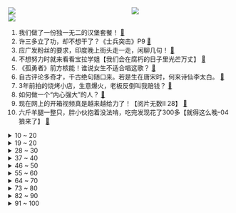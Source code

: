 <div >
	<a style="float:left;width:55%;" href = "https://github.com/anuraghazra/github-readme-stats">
	 <img src = "https://github-readme-stats.vercel.app/api?username=iuuuuuaena&theme=buefy&show_icons=true"/>
	</a>
	<a  style="float:right;width:45%" href = "https://github.com/anuraghazra/github-readme-stats">
	 <img  src="https://github-readme-stats.vercel.app/api/top-langs/?username=anuraghazra&layout=compact"/>
	</a>
	</div>

[![](https://img.shields.io/badge/jxd-@jxdgogogo.xyz-yellowgreen.svg)](https://www.jxdgogogo.xyz)<br>
1. 我们做了一份独一无二的汉堡套餐！ [:link:](//www.bilibili.com/video/BV1fq4y1B7W8) <br>
2. 许三多立了功，却不想干了？《士兵突击》P9 [:link:](//www.bilibili.com/video/BV1ni4y1o7TK) <br>
3. 应广发粉丝的要求，印度晚上街头走一走，闲聊几句！ [:link:](//www.bilibili.com/video/BV18r4y1Q7sE) <br>
4. 不想努力时就来看看宝拉学姐【我们会在腐朽的日子里光芒万丈】 [:link:](//www.bilibili.com/video/BV1rq4y1B7br) <br>
5. 《孤勇者》前方核能！谁说女生不适合唱这歌？ [:link:](//www.bilibili.com/video/BV1vQ4y1v7Gk) <br>
6. 自古评论多奇才，千古绝句随口来。若是生在唐宋时，何来诗仙李太白。 [:link:](//www.bilibili.com/video/BV1Dq4y1B7Cv) <br>
7. 3年前拍的烧烤小店，生意爆火，老板反倒叫我赔钱？ [:link:](//www.bilibili.com/video/BV1TR4y147nW) <br>
8. 如何做一个“内心强大”的人？ [:link:](//www.bilibili.com/video/BV1JS4y1R75p) <br>
9. 现在网上的开箱视频真是越来越给力了！【阅片无数Ⅱ 28】 [:link:](//www.bilibili.com/video/BV1F3411b7En) <br>
10. 六斤羊腿一整只，胖小伙抱着没法啃，吃完发现花了300多【就得这么晚-04狼来了】 [:link:](//www.bilibili.com/video/BV1844y1Y7Li) <br>
<details>
<summary>10 ~ 20</summary>

11. 【半佛】《大千世界无奇不有》 [:link:](//www.bilibili.com/video/BV1TM4y1P7hW) <br>
12. 漠叔越来越受村民爱戴，大家参演热情高涨，拦都拦不住！ [:link:](//www.bilibili.com/video/BV1xT4y1R7CQ) <br>
13. 【时代少年团】《这福气给你要不要》之福气有好戏 [:link:](//www.bilibili.com/video/BV1bb4y1b7Na) <br>
14. 拆100只蟹，只做一碗面，吃完感觉要飞天 [:link:](//www.bilibili.com/video/BV1j34y1R7C7) <br>
15. 打破次元壁！神仙翻唱《Do You Want To Build a Snowman》萌翻油管的小安娜cos来B站了！ [:link:](//www.bilibili.com/video/BV1pq4y1g7vv) <br>
16. 【同人动画】儿童迪迦3：平成三杰！！！！！！ [:link:](//www.bilibili.com/video/BV1ji4y1o7HY) <br>
17. 和我的精灵王子 领！证！啦！ [:link:](//www.bilibili.com/video/BV1kL411M7SF) <br>
18. 我在第一次见面的地方向她求婚了 [:link:](//www.bilibili.com/video/BV1oP4y1G7mu) <br>
19. 我把自己P成了女生？？ [:link:](//www.bilibili.com/video/BV15r4y1Q758) <br>
</details>
<details>
<summary>19 ~ 20</summary>

20. 天津版 水母迷因 （伯伯你手真是太欠了 [:link:](//www.bilibili.com/video/BV1pi4y1o7Nm) <br>
21. 国外专业音乐人如何评价张韶涵？ [:link:](//www.bilibili.com/video/BV13P4y1V7m7) <br>
22. 国产二维动画《四季童年》先导片，爆肝四年请期待 [:link:](//www.bilibili.com/video/BV1ag411N7GU) <br>
23. 学生餐后集体呕吐腹泻!“无能”校长痛哭换不动送餐公司 [:link:](//www.bilibili.com/video/BV1Wi4y1o733) <br>
24. 【4K60FPS】五月天《倔强》万人大合唱现场！祝大家心想事成！ [:link:](//www.bilibili.com/video/BV1RP4y1G7yC) <br>
25. 姐姐，您看我行吗 [:link:](//www.bilibili.com/video/BV1cU4y1u71d) <br>
26. 月薪没有10W不敢去的超市究竟有多离谱？一支牙膏竟卖¥998！ [:link:](//www.bilibili.com/video/BV1Df4y1K7js) <br>
27. 凤凰传奇“招摇撞骗”？阿特警官火速出警 [:link:](//www.bilibili.com/video/BV1944y1Y7p1) <br>
28. 工信部对腾讯采取过渡性行政指导措施 [:link:](//www.bilibili.com/video/BV1vS4y1R7EX) <br>
</details>
<details>
<summary>28 ~ 30</summary>

29. 花光所有积蓄撑不到一年的游戏机博物馆 还有得救吗？ [:link:](//www.bilibili.com/video/BV1WL4y1p7o2) <br>
30. 当 代 毕 业 生 生 存 现 状 3.0 [:link:](//www.bilibili.com/video/BV1Nq4y1g7zA) <br>
31. 这玩意我能吃一辈子！ [:link:](//www.bilibili.com/video/BV1fP4y1G79g) <br>
32. 自制美梦枕头，可以设定自己的梦境 [:link:](//www.bilibili.com/video/BV1DU4y1K7b9) <br>
33. 告诉迪士尼公主们我怀孕了 [:link:](//www.bilibili.com/video/BV1eY41147DL) <br>
34. 《崩坏3》后崩坏书第二章上线预告 [:link:](//www.bilibili.com/video/BV1N3411b7Sy) <br>
35. 你尽管吃！小猫咪那我去解释！ [:link:](//www.bilibili.com/video/BV1Vr4y1Q7JV) <br>
36. 小伙当年打工最爱吃的隆江猪脚饭，终于给帅小伙复刻出来了！ [:link:](//www.bilibili.com/video/BV1CM4y1P7pL) <br>
37. 一键征服老弟 [:link:](//www.bilibili.com/video/BV1SF411b77v) <br>
</details>
<details>
<summary>37 ~ 40</summary>

38. 1993年的中国发生了什么？【激荡四十年·1993】 [:link:](//www.bilibili.com/video/BV1H3411b7GF) <br>
39. 爆肝432小时！我做出了《海绵宝宝》3D同人动画！（2） [:link:](//www.bilibili.com/video/BV1N34y1R7Di) <br>
40. “你 开 炮 啊 ！”【迫击炮快乐阴人流#2】 [:link:](//www.bilibili.com/video/BV1bL4y1i7fS) <br>
41. 我被台湾除户籍了…… [:link:](//www.bilibili.com/video/BV1rh411475J) <br>
42. “ 东 风 ” 和 他 的 朋 友 们 [:link:](//www.bilibili.com/video/BV1jf4y1M7zz) <br>
43. 一块十五年前的老腊肉吃之前还要签生死协议？ [:link:](//www.bilibili.com/video/BV1hS4y1R7mb) <br>
44. 《 优 菈 复 刻 现 状 》 [:link:](//www.bilibili.com/video/BV1kL411M7AV) <br>
45. 从前是为师不解风情，如今啊，只想及时行乐。 [:link:](//www.bilibili.com/video/BV1Qh41147TL) <br>
46. 我好不容易下厨一次，你却吃的这么彻底 [:link:](//www.bilibili.com/video/BV1Nb4y1B7s1) <br>
</details>
<details>
<summary>46 ~ 50</summary>

47. 我就一个，我要快乐 [:link:](//www.bilibili.com/video/BV1F44y1e7ok) <br>
48. 大学生封校都在宿舍干啥 [:link:](//www.bilibili.com/video/BV1gq4y1r7gP) <br>
49. 【众测有效】跟练过亿的无跑跳居家瘦身运动合集，每天45分钟，1-2周见效！（韩小四） [:link:](//www.bilibili.com/video/BV1Pb4y1B7Po) <br>
50. 社 交 废 物 4 [:link:](//www.bilibili.com/video/BV1Eq4y1g7dU) <br>
51. 因为兴奋焦虑导致入睡困难吗？尝试按压这个位置30秒感受身体的变化【Mandell博士】 [:link:](//www.bilibili.com/video/BV1UL4y1p7hL) <br>
52. 「 好 孩 子 」 [:link:](//www.bilibili.com/video/BV17r4y1k7mG) <br>
53. 解答B站网友，那些奇怪的问题（181） [:link:](//www.bilibili.com/video/BV1L34y1R76o) <br>
54. 【花亦山1126公测】公测PV：风起明雍 [:link:](//www.bilibili.com/video/BV17b4y1B7QZ) <br>
55. 换季啦，兵哥哥教你叠衣服，收纳技巧学起来~ [:link:](//www.bilibili.com/video/BV1Vq4y1r7Jd) <br>
</details>
<details>
<summary>55 ~ 60</summary>

56. 华农兄弟：邀兄弟帮忙采摘脐橙，顺便挖点冬笋炒腊肉，味道很不错哦 [:link:](//www.bilibili.com/video/BV1XR4y1x7Jr) <br>
57. 就 拿 这 个 考 验 干 部 ？ [:link:](//www.bilibili.com/video/BV1AS4y1X7t3) <br>
58. 【low君】反穿书 《心跳恋爱》：当玛丽苏文男女主，穿越到现实生活中会怎样！！！ [:link:](//www.bilibili.com/video/BV1N3411b7t7) <br>
59. 监狱模拟器！ [:link:](//www.bilibili.com/video/BV1Tb4y1B7qo) <br>
60. 内容看完极度舒适（四） [:link:](//www.bilibili.com/video/BV1QQ4y1v7Bb) <br>
61. 东 北 女 仆2-狐仙报恩【vrchat】 [:link:](//www.bilibili.com/video/BV1Nr4y1Q751) <br>
62. 【罗翔】大一学生高考期间禁止离校！聊聊考试作弊犯罪 [:link:](//www.bilibili.com/video/BV1XM4y1A7Y5) <br>
63. AD玩家:这 辅 助 3 级 秒 ADC ！ ? [:link:](//www.bilibili.com/video/BV1VL4y1p7zg) <br>
64. 张镇辉台球教学【新手必看杆法大全】 [:link:](//www.bilibili.com/video/BV1PP4y1V7R4) <br>
</details>
<details>
<summary>64 ~ 70</summary>

65. “有没有一种可能，她们是在跳高” [:link:](//www.bilibili.com/video/BV1w3411b72G) <br>
66. 史上最强直男随机化妆！还能像个人就不错了！ [:link:](//www.bilibili.com/video/BV1bP4y1V79y) <br>
67. 【原神三神】不老不死 [:link:](//www.bilibili.com/video/BV1cS4y1X7LD) <br>
68. 英国人第一次弹琵琶 [:link:](//www.bilibili.com/video/BV1F34y1R7Te) <br>
69. LOL无敌版挑战！1000攻击力超度剑法！普度众生！【有点骚东西】 [:link:](//www.bilibili.com/video/BV1Cf4y1K7WZ) <br>
70. 【殷桃】惊艳全网的路透 背薄一寸 年轻十岁 [:link:](//www.bilibili.com/video/BV1or4y1k7Yv) <br>
71. 上头买了把1w块的椅子，居然不能坐??【图一乐07】 [:link:](//www.bilibili.com/video/BV18h411s7S2) <br>
72. 《原神》EP - 冰涛骇浪之憩 [:link:](//www.bilibili.com/video/BV17i4y1o787) <br>
73. 这就是人类难以拒绝的酥脆吗！？ [:link:](//www.bilibili.com/video/BV1tM4y1P7X5) <br>
</details>
<details>
<summary>73 ~ 80</summary>

74. 鹦鹉能有什么压迫感 [:link:](//www.bilibili.com/video/BV1y34y1971g) <br>
75. 送 错 屋 [:link:](//www.bilibili.com/video/BV1hf4y1K7RD) <br>
76. 猫德学院的败类有猫德喷出奶咬住盆也要被领养了 [:link:](//www.bilibili.com/video/BV1c3411b7LZ) <br>
77. 我只负责超度 不负责保护 [:link:](//www.bilibili.com/video/BV18f4y1K7zh) <br>
78. 低级快乐如何夺走你的专注力&思考力？亲测4个方法，打造大神级深度思考力&超强专注力！ [:link:](//www.bilibili.com/video/BV1744y1Y7rg) <br>
79. 一只笨手笨脚的白细胞去杀蛔虫... [:link:](//www.bilibili.com/video/BV19Y411x7Wg) <br>
80. 让学习像游戏一样上瘾？不用逼自己，15s进入学习状态！【铁木君】 [:link:](//www.bilibili.com/video/BV1cq4y1g7Sc) <br>
81. 【夜店风】风 情 万 种 ~ [:link:](//www.bilibili.com/video/BV1mQ4y1v7rh) <br>
82. 大庆赶海，发现一窝好像大米一样的章鱼宝宝，全部藏在贝壳中 [:link:](//www.bilibili.com/video/BV1nY41147jJ) <br>
</details>
<details>
<summary>82 ~ 90</summary>

83. 康师傅：求求你不要卷我了 [:link:](//www.bilibili.com/video/BV1ES4y1R73T) <br>
84. 带妈沫重返80年代 [:link:](//www.bilibili.com/video/BV1hL411M7VP) <br>
85. 给我一个饼，我能卷下整个世界的菜,东北筋饼yyds. [:link:](//www.bilibili.com/video/BV1WM4y1P7YW) <br>
86. 鱼汤面： 终 极 浓 白 方 案 [:link:](//www.bilibili.com/video/BV1FM4y1P76b) <br>
87. 爆火短视频的“网红水果”究竟是智商税还是真好吃？ [:link:](//www.bilibili.com/video/BV1Yr4y1Q7ty) <br>
88. 空气炸锅真的能做出嘎嘣脆的脆皮五花吗？ [:link:](//www.bilibili.com/video/BV1nf4y1K7xU) <br>
89. 土木工程之牛马与罗马的会面。 [:link:](//www.bilibili.com/video/BV1a44y1Y7WJ) <br>
90. 一些意想不到的好物 [:link:](//www.bilibili.com/video/BV1SR4y1t7i2) <br>
91. 5分钟，教你做个自动化软件拿来办公、刷副本、回微信 | 源码公开，开箱即用 [:link:](//www.bilibili.com/video/BV1T34y1o73U) <br>
</details>
<details>
<summary>91 ~ 100</summary>

92. 【羊巴鲁】史 上 最 强 安 保 [:link:](//www.bilibili.com/video/BV1YY41147g8) <br>
93. 大踩雷！拒绝平价羽绒服陷阱！你买的羽绒服为什么不暖和 [:link:](//www.bilibili.com/video/BV1Xh411471y) <br>
94. 这才是真正意义上的文化传承！ [:link:](//www.bilibili.com/video/BV16b4y1q7WT) <br>
95. 生日快……乐 [:link:](//www.bilibili.com/video/BV1C34y197QN) <br>
96. 800期：这起事故爆笑全网！ [:link:](//www.bilibili.com/video/BV113411t7mV) <br>
97. 李新友老师《化学实验事故》完整版【农安实验中学】 [:link:](//www.bilibili.com/video/BV1CM4y1P7y7) <br>
98. 林小北云顶之弈：开局来直接有分？冷门强势赌狗阵容，赌冰女，赌爆杀流丽桑卓！云顶手游金铲铲之战双城传说 云顶S6上分套路阵容教学！【82期】 [:link:](//www.bilibili.com/video/BV1if4y1K7Kn) <br>
99. 没有这辆乐高小车过不去的沟，看到最后我拍案叫绝！ [:link:](//www.bilibili.com/video/BV1CQ4y1U7WH) <br>
100. “难兄难弟” [:link:](//www.bilibili.com/video/BV1Y3411t7DS) <br>
</details>
